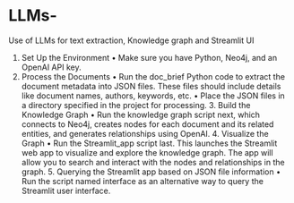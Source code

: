 # LLMs-
Use of LLMs for text extraction, Knowledge graph and Streamlit UI
1.	Set Up the Environment
•	Make sure you have Python, Neo4j, and an OpenAI API key.
2.	Process the Documents
•	Run the doc_brief Python code to extract the document metadata into JSON files. These files should include details like document names, authors, keywords, etc.
•	Place the JSON files in a directory specified in the project for processing.
      3. Build the Knowledge Graph
•	Run the knowledge graph script next, which connects to Neo4j, creates nodes for each document and its related entities, and generates relationships using OpenAI.
     4. Visualize the Graph
•	Run the Streamlit_app script last. This launches the Streamlit web app to visualize and explore the knowledge graph. The app will allow you to search and interact with the nodes and relationships in the graph.
     5. Querying the Streamlit app based on JSON file information
•	Run the script named interface as an alternative way to query the Streamlit user interface.


